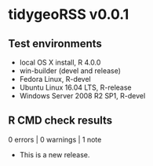# tidygeoRSS v0.0.1

## Test environments
* local OS X install, R 4.0.0
* win-builder (devel and release)
* Fedora Linux, R-devel
* Ubuntu Linux 16.04 LTS, R-release
* Windows Server 2008 R2 SP1, R-devel

## R CMD check results

0 errors | 0 warnings | 1 note

* This is a new release.
